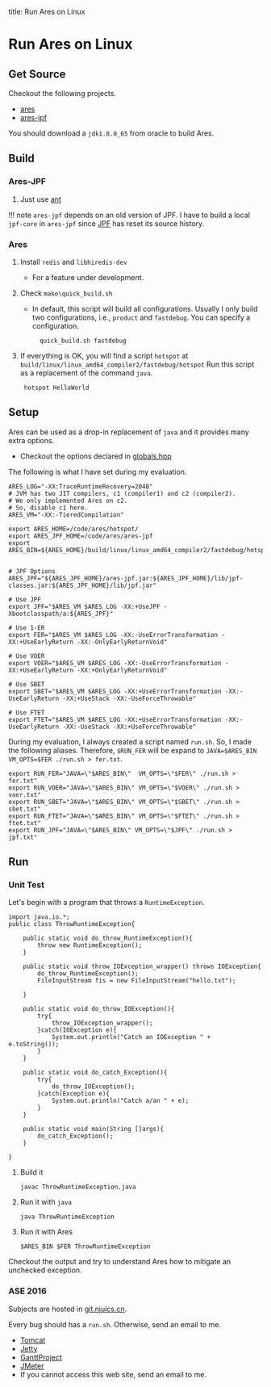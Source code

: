 title: Run Ares on Linux

# Run Ares on Linux


## Get Source

Checkout the following projects.

* [ares](https://bitbucket.org/txgu/ares)
* [ares-jpf](https://bitbucket.org/txgu/ares-jpf)


You should download a `jdk1.8.0_65` from oracle to build Ares.

## Build

### Ares-JPF


1. Just use [ant](http://ant.apache.org)

!!! note
    `ares-jpf` depends on an old version of JPF.
    I have to build a local `jpf-core` in `ares-jpf` since
    [JPF](http://babelfish.arc.nasa.gov/hg/jpf/jpf-core/) has reset its source history.

### Ares

1. Install `redis` and `libhiredis-dev`
    * For a feature under development.
2. Check `make\quick_build.sh`
    * In default, this script will build all configurations.
      Usually I only build two configurations, i.e., `product` and `fastdebug`.
      You can specify a configuration.

            quick_build.sh fastdebug

3. If everything is OK, you will find a script `hotspot` at `build/linux/linux_amd64_compiler2/fastdebug/hotspot`
   Run this script as a replacement of the command `java`.

        hotspot HelloWorld

## Setup


Ares can be used as a drop-in replacement of `java`
and it provides many extra options.

* Checkout the options declared in [globals.hpp](https://bitbucket.org/txgu/ares/src/master/src/share/vm/runtime/globals.hpp?at=master&fileviewer=file-view-default#globals.hpp-3948)

The following is what I have set during my evaluation.
~~~{.bash}
ARES_LOG="-XX:TraceRuntimeRecovery=2048"
# JVM has two JIT compilers, c1 (compiler1) and c2 (compiler2).
# We only implemented Ares on c2.
# So, disable c1 here.
ARES_VM="-XX:-TieredCompilation"

export ARES_HOME=/code/ares/hotspot/
export ARES_JPF_HOME=/code/ares/ares-jpf
export ARES_BIN=${ARES_HOME}/build/linux/linux_amd64_compiler2/fastdebug/hotspot


# JPF Options
ARES_JPF="${ARES_JPF_HOME}/ares-jpf.jar:${ARES_JPF_HOME}/lib/jpf-classes.jar:${ARES_JPF_HOME}/lib/jpf.jar"

# Use JPF
export JPF="$ARES_VM $ARES_LOG -XX:+UseJPF -Xbootclasspath/a:${ARES_JPF}"

# Use 1-ER
export FER="$ARES_VM $ARES_LOG -XX:-UseErrorTransformation -XX:+UseEarlyReturn -XX:-OnlyEarlyReturnVoid"

# Use VOER
export VOER="$ARES_VM $ARES_LOG -XX:-UseErrorTransformation -XX:+UseEarlyReturn -XX:+OnlyEarlyReturnVoid"

# Use SBET
export SBET="$ARES_VM $ARES_LOG -XX:+UseErrorTransformation -XX:-UseEarlyReturn -XX:+UseStack -XX:-UseForceThrowable"

# Use FTET
export FTET="$ARES_VM $ARES_LOG -XX:+UseErrorTransformation -XX:-UseEarlyReturn -XX:-UseStack -XX:+UseForceThrowable"
~~~

During my evaluation, I always created a script named `run.sh`.
So, I made the following aliases.
Therefore, `$RUN_FER` will be expand to `JAVA=$ARES_BIN VM_OPTS=$FER ./run.sh > fer.txt`.

~~~{.bash}
export RUN_FER="JAVA=\"$ARES_BIN\"  VM_OPTS=\"$FER\" ./run.sh > fer.txt"
export RUN_VOER="JAVA=\"$ARES_BIN\" VM_OPTS=\"$VOER\" ./run.sh > voer.txt"
export RUN_SBET="JAVA=\"$ARES_BIN\" VM_OPTS=\"$SBET\" ./run.sh > sbet.txt"
export RUN_FTET="JAVA=\"$ARES_BIN\" VM_OPTS=\"$FTET\" ./run.sh > ftet.txt"
export RUN_JPF="JAVA=\"$ARES_BIN\" VM_OPTS=\"$JPF\" ./run.sh > jpf.txt"
~~~


## Run

### Unit Test

Let's begin with a program that throws a `RuntimeException`.

~~~{.java}
import java.io.*;
public class ThrowRuntimeException{

    public static void do_throw_RuntimeException(){
        throw new RuntimeException();
    }

    public static void throw_IOException_wrapper() throws IOException{
        do_throw_RuntimeException();
        FileInputStream fis = new FileInputStream("hello.txt");

    }

    public static void do_throw_IOException(){
        try{
            throw_IOException_wrapper();
        }catch(IOException e){
            System.out.println("Catch an IOException " + e.toString());
        }
    }

    public static void do_catch_Exception(){
        try{
            do_throw_IOException();
        }catch(Exception e){
            System.out.println("Catch a/an " + e);
        }
    }

    public static void main(String []args){
        do_catch_Exception();
    }

}
~~~

1. Build it

    `javac ThrowRuntimeException.java`

2. Run it with `java`

    `java ThrowRuntimeException`

3. Run it with Ares

    `$ARES_BIN $FER ThrowRuntimeException`

Checkout the output and try to understand Ares how to mitigate an unchecked exception.

### ASE 2016

Subjects are hosted in [git.njuics.cn](https://git.njuics.cn/ares).

Every bug should has a `run.sh`.
Otherwise, send an email to me.

* [Tomcat](https://git.njuics.cn/ares/ares-tomcat)
* [Jetty](https://git.njuics.cn/ares/ares-jetty)
* [GanttProject](https://git.njuics.cn/ares/ares-ganttproject)
* [JMeter](https://git.njuics.cn/ares/ares-jmeter)
* If you cannot access this web site, send an email to me.

